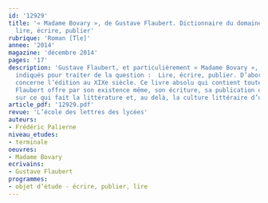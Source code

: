 ```yaml
---
id: '12929'
title: '« Madame Bovary », de Gustave Flaubert. Dictionnaire du domaine d’étude :
  lire, écrire, publier'
rubrique: 'Roman [Tle]'
annee: '2014'
magazine: 'décembre 2014'
pages: '17'
description: 'Gustave Flaubert, et particulièrement « Madame Bovary », semblent tout
  indiqués pour traiter de la question :  Lire, écrire, publier. D’abord pour ce qui
  concerne l’édition au XIXe siècle. Ce livre absolu qui contient toute la vie de
  Flaubert offre par son existence même, son écriture, sa publication une réflexion
  sur ce qui fait la littérature et, au delà, la culture littéraire d’une époque...'
article_pdf: '12929.pdf'
revue: 'L’école des lettres des lycées'
auteurs:
- Frédéric Palierne
niveau_etudes:
- terminale
oeuvres:
- Madame Bovary
ecrivains:
- Gustave Flaubert
programmes:
- objet d’étude - écrire, publier, lire
---
```

